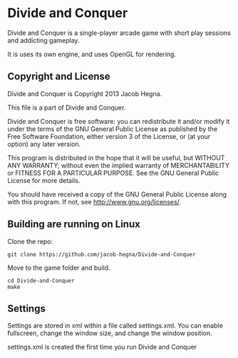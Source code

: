 # Divide and Conquer
Divide and Conquer is a single-player arcade game with short play sessions and addicting gameplay.

It is uses its own engine, and uses OpenGL for rendering.

## Copyright and License
Divide and Conquer is Copyright 2013 Jacob Hegna.

This file is a part of Divide and Conquer.

Divide and Conquer is free software: you can redistribute it and/or modify it under the terms of the GNU General Public License as published by the Free Software Foundation, either version 3 of the License, or (at your option) any later version.

This program is distributed in the hope that it will be useful, but WITHOUT ANY WARRANTY; without even the implied warranty of MERCHANTABILITY or FITNESS FOR A PARTICULAR PURPOSE.  See the GNU General Public License for more details.

You should have received a copy of the GNU General Public License along with this program.  If not, see <http://www.gnu.org/licenses/>.

## Building are running on Linux
Clone the repo:

```
git clone https://github.com/jacob-hegna/Divide-and-Conquer
```

Move to the game folder and build.

```
cd Divide-and-Conquer
make
```

## Settings
Settings are stored in xml within a file called settings.xml.  You can enable fullscreen, change the window size, and change the window position.

settings.xml is created the first time you run Divide and Conquer
